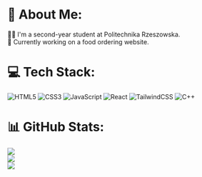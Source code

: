 # 💫 About Me:
👨‍🎓 I'm a second-year student at Politechnika Rzeszowska. <br>🔧 Currently working on a food ordering website.


# 💻 Tech Stack:
![HTML5](https://img.shields.io/badge/html5-%23E34F26.svg?style=for-the-badge&logo=html5&logoColor=white) ![CSS3](https://img.shields.io/badge/css3-%231572B6.svg?style=for-the-badge&logo=css3&logoColor=white) ![JavaScript](https://img.shields.io/badge/javascript-%23323330.svg?style=for-the-badge&logo=javascript&logoColor=%23F7DF1E) ![React](https://img.shields.io/badge/react-%2320232a.svg?style=for-the-badge&logo=react&logoColor=%2361DAFB) ![TailwindCSS](https://img.shields.io/badge/tailwindcss-%2338B2AC.svg?style=for-the-badge&logo=tailwind-css&logoColor=white) ![C++](https://img.shields.io/badge/c++-%2300599C.svg?style=for-the-badge&logo=c%2B%2B&logoColor=white)
# 📊 GitHub Stats:
![](https://github-readme-stats.vercel.app/api?username=karolmichonsky&theme=dark&hide_border=false&include_all_commits=false&count_private=false)<br/>
![](https://github-readme-streak-stats.herokuapp.com/?user=karolmichonsky&theme=dark&hide_border=false)<br/>
![](https://github-readme-stats.vercel.app/api/top-langs/?username=karolmichonsky&theme=dark&hide_border=false&include_all_commits=false&count_private=false&layout=compact)
